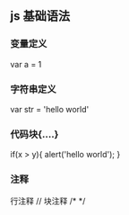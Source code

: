 ## js 基础语法

### 变量定义
var a = 1

### 字符串定义
var str = 'hello world'

### 代码块{....}
if(x > y){
    alert('hello world');
}

### 注释
行注释 //
块注释 /* */
